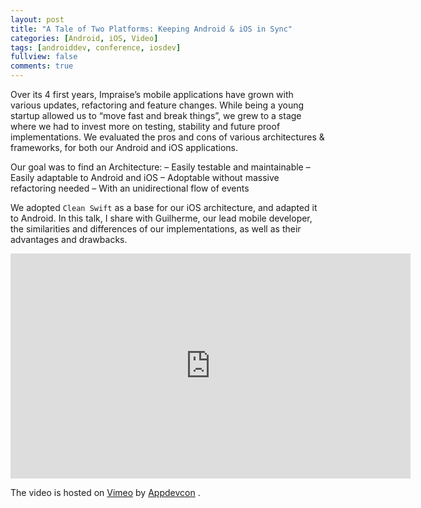 ```yaml
---
layout: post
title: "A Tale of Two Platforms: Keeping Android & iOS in Sync"
categories: [Android, iOS, Video]
tags: [androiddev, conference, iosdev]
fullview: false
comments: true
---
```


Over its 4 first years, Impraise’s mobile applications have grown with various updates, refactoring and feature changes. While being a young startup allowed us to “move fast and break things”, we grew to a stage where we had to invest more on testing, stability and future proof implementations.
We evaluated the pros and cons of various architectures & frameworks, for both our Android and iOS applications.

Our goal was to find an Architecture:
– Easily testable and maintainable
– Easily adaptable to Android and iOS
– Adoptable without massive refactoring needed
– With an unidirectional flow of events

We adopted `Clean Swift` as a base for our iOS architecture, and adapted it to Android. In this talk, I share with Guilherme, our lead mobile developer, the similarities and differences of our implementations, as well as their advantages and drawbacks.


<center>
<iframe src="https://player.vimeo.com/video/267250251" width="640" height="360" frameborder="0" allow="autoplay; fullscreen" allowfullscreen></iframe>
</center>

The video is hosted on <a href="https://vimeo.com/267250251">Vimeo</a> by <a href="https://vimeo.com/appdevcon">Appdevcon</a> .

